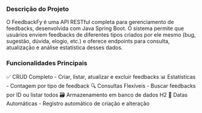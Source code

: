 ### Descrição do Projeto

O FeedbackFy é uma API RESTful completa para gerenciamento de feedbacks, desenvolvida com Java Spring Boot. O sistema permite que usuários enviem feedbacks de diferentes tipos criados por ele mesmo (bug, sugestão, dúvida, elogio, etc.) e oferece endpoints para consulta, atualização e análise estatística desses dados.

### Funcionalidades Principais

✅ CRUD Completo - Criar, listar, atualizar e excluir feedbacks
📊 Estatísticas - Contagem por tipo de feedback
🔍 Consultas Flexíveis - Buscar feedbacks por ID ou listar todos
🗃️ Armazenamento em banco de dados H2
📅 Datas Automáticas - Registro automático de criação e alteração